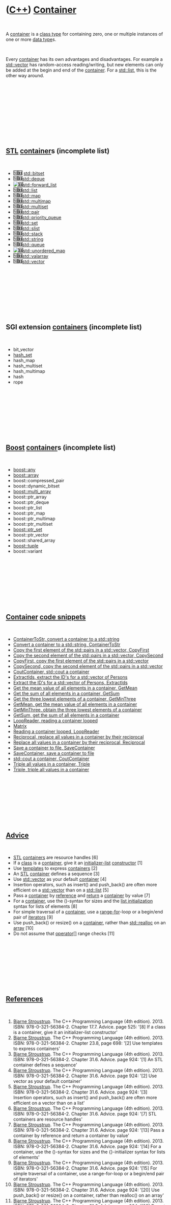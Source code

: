 



 

 

 

 

 

([C++](Cpp.md)) [Container](CppContainer.md)
==============================================

 

A [container](CppContainer.md) is a [class type](CppClassType.md) for
containing zero, one or multiple instances of one or more [data
type](CppDataType.md)s.

 

Every [container](CppContainer.md) has its own advantages and
disadvantages. For example a [std::vector](CppVector.md) has
random-access reading/writing, but new elements can only be added at the
begin and end of the [container](CppContainer.md). For a
[std::list](CppList.md), this is the other way around.

 

 

 

 

 

 

[STL](CppStl.md) [container](CppContainer.md)s (incomplete list)
------------------------------------------------------------------

 

-   ![C++98](PicCpp98.png)![C++11](PicCpp11.png)
    [std::bitset](CppBitset.md)
-   ![C++98](PicCpp98.png)![C++11](PicCpp11.png)[std::deque](CppDeque.md)
-   ![
    ](PicSpacer.png)![C++11](PicCpp11.png)[std::forward\_list](CppForward_list.md)
-   ![C++98](PicCpp98.png)![C++11](PicCpp11.png)[std::list](CppList.md)
-   ![C++98](PicCpp98.png)![C++11](PicCpp11.png)[std::map](CppMap.md)
-   ![C++98](PicCpp98.png)![C++11](PicCpp11.png)[std::multimap](CppMultimap.md)
-   ![C++98](PicCpp98.png)![C++11](PicCpp11.png)[std::multiset](CppMultiset.md)
-   ![C++98](PicCpp98.png)![C++11](PicCpp11.png)[std::pair](CppPair.md)
-   ![C++98](PicCpp98.png)![C++11](PicCpp11.png)[std::priority\_queue](CppPriority_queue.md)
-   ![C++98](PicCpp98.png)![C++11](PicCpp11.png)[std::set](CppSet.md)
-   ![C++98](PicCpp98.png)![C++11](PicCpp11.png)[std::slist](CppSlist.md)
-   ![C++98](PicCpp98.png)![C++11](PicCpp11.png)[std::stack](CppStack.md)
-   ![C++98](PicCpp98.png)![C++11](PicCpp11.png)[std::string](CppStdString.md)
-   ![C++98](PicCpp98.png)![C++11](PicCpp11.png)[std::queue](CppQueue.md)
-   ![
    ](PicSpacer.png)![C++11](PicCpp11.png)[std::unordered\_map](CppUnordered_map.md)
-   ![C++98](PicCpp98.png)![C++11](PicCpp11.png)[std::valarray](CppValarray.md)
-   ![C++98](PicCpp98.png)![C++11](PicCpp11.png)[std::vector](CppVector.md)

 

 

 

 

 

SGI extension [containers](CppContainer.md) (incomplete list)
--------------------------------------------------------------

 

-   bit\_vector
-   [hash\_set](CppHash_set.md)
-   hash\_map
-   hash\_multiset
-   hash\_multimap
-   hash
-   rope

 

 

 

 

 

[Boost](CppBoost.md) [container](CppContainer.md)s (incomplete list)
----------------------------------------------------------------------

 

-   [boost::any](CppAny.md)
-   [boost::array](CppBoostArray.md)
-   boost::compressed\_pair
-   boost::dynamic\_bitset
-   [boost::multi\_array](CppMulti_array.md)
-   boost::ptr\_array
-   boost::ptr\_deque
-   boost::ptr\_list
-   boost::ptr\_map
-   boost::ptr\_multimap
-   boost::ptr\_multiset
-   [boost::ptr\_set](CppPtr_set.md)
-   boost::ptr\_vector
-   boost::shared\_array
-   [boost::tuple](CppBoostTuple.md)
-   boost::variant

 

 

 

 

 

[Container](CppContainer.md) [code snippets](CppCodeSnippets.md)
------------------------------------------------------------------

 

-   [ContainerToStr, convert a container to a
    std::string](CppContainerToStr.md)
-   [Convert a container to a std::string,
    ContainerToStr](CppContainerToStr.md)
-   [Copy the first element of the std::pairs in a std::vector,
    CopyFirst](CppCopyFirst.md)
-   [Copy the second element of the std::pairs in a std::vector,
    CopySecond](CppCopySecond.md)
-   [CopyFirst, copy the first element of the std::pairs in a
    std::vector](CppCopyFirst.md)
-   [CopySecond, copy the second element of the std::pairs in a
    std::vector](CppCopySecond.md)
-   [CoutContainer, std::cout a container](CppCoutContainer.md)
-   [ExtractIds, extract the ID's for a std::vector of
    Persons](CppExtractIds.md)
-   [Extract the ID's for a std::vector of Persons,
    ExtractIds](CppExtractIds.md)
-   [Get the mean value of all elements in a container,
    GetMean](CppGetMean.md)
-   [Get the sum of all elements in a container, GetSum](CppGetSum.md)
-   [Get the three lowest elements of a container,
    GetMinThree](CppGetMinThree.md)
-   [GetMean, get the mean value of all elements in a
    container](CppGetMean.md)
-   [GetMinThree, obtain the three lowest elements of a
    container](CppGetMinThree.md)
-   [GetSum, get the sum of all elements in a container](CppGetSum.md)
-   [LoopReader, reading a container looped](CppLoopReader.md)
-   [Matrix](CppMatrix.md)
-   [Reading a container looped, LoopReader](CppLoopReader.md)
-   [Reciprocal, replace all values in a container by their
    reciprocal](CppReciprocal.md)
-   [Replace all values in a container by their reciprocal,
    Reciprocal](CppReciprocal.md)
-   [Save a container to file, SaveContainer](CppSaveContainer.md)
-   [SaveContainer, save a container to file](CppSaveContainer.md)
-   [std::cout a container, CoutContainer](CppCoutContainer.md)
-   [Triple all values in a container, Triple](CppTriple.md)
-   [Triple, triple all values in a container](CppTriple.md)

 

 

 

 

 

[Advice](CppAdvice.md)
-----------------------

 

-   [STL](CppStl.md) [containers](CppContainer.md) are resource
    handles \[6\]
-   If a [class](CppClass.md) is a [container](CppContainer.md), give
    it an [initializer-list](CppInitializerList.md)
    [constructor](CppContructor.md) \[1\]
-   Use [templates](CppTemplate.md) to express
    [containers](CppContainer.md) \[2\]
-   An [STL](CppStl.md) [container](CppContainer.md) defines a
    sequence \[3\]
-   Use [std::vector](CppVector.md) as your default
    [container](CppContainer.md) \[4\]
-   Insertion operators, such as insert() and push\_back() are often
    more efficient on a [std::vector](CppVector.md) than on a
    [std::list](CppList.md) \[5\]
-   Pass a [container](CppContainer.md) by
    [reference](CppReference.md) and [return](CppReturn.md) a
    [container](CppContainer.md) by value \[7\]
-   For a [container](CppContainer.md), use the ()-syntax for sizes and
    the [list initialization](CppListInitialization.md) syntax for
    lists of elements \[8\]
-   For simple traversal of a [container](CppContainer.md), use a
    [range-for](CppRangeFor.md)-loop or a begin/end pair of
    [iterators](CppIterator.md) \[9\]
-   Use push\_back() or resize() on a [container](CppContainer.md),
    rather than [std::realloc](CppRealloc.md) on an
    [array](CppArray.md) \[10\]
-   Do not assume that [operator\[\]](CppOperatorIndex.md) range checks
    \[11\]

 

 

 

 

 

[References](CppReferences.md)
-------------------------------

 

1.  [Bjarne Stroustrup](CppBjarneStroustrup.md). The C++ Programming
    Language (4th edition). 2013. ISBN: 978-0-321-56384-2. Chapter 17.7.
    Advice. page 525: '\[8\] If a class is a container, give it an
    initializer-list constructor'
2.  [Bjarne Stroustrup](CppBjarneStroustrup.md). The C++ Programming
    Language (4th edition). 2013. ISBN: 978-0-321-56384-2. Chapter 23.8,
    page 698: '\[2\] Use templates to express containers'
3.  [Bjarne Stroustrup](CppBjarneStroustrup.md). The C++ Programming
    Language (4th edition). 2013. ISBN: 978-0-321-56384-2. Chapter 31.6.
    Advice. page 924: '\[1\] An STL container defines a sequence'
4.  [Bjarne Stroustrup](CppBjarneStroustrup.md). The C++ Programming
    Language (4th edition). 2013. ISBN: 978-0-321-56384-2. Chapter 31.6.
    Advice. page 924: '\[2\] Use vector as your default container'
5.  [Bjarne Stroustrup](CppBjarneStroustrup.md). The C++ Programming
    Language (4th edition). 2013. ISBN: 978-0-321-56384-2. Chapter 31.6.
    Advice. page 924: '\[3\] Insertion operators, such as insert()
    and push\_back() are often more efficient on a vector than on a
    list'
6.  [Bjarne Stroustrup](CppBjarneStroustrup.md). The C++ Programming
    Language (4th edition). 2013. ISBN: 978-0-321-56384-2. Chapter 31.6.
    Advice. page 924: '\[7\] STL containers are resource handles'
7.  [Bjarne Stroustrup](CppBjarneStroustrup.md). The C++ Programming
    Language (4th edition). 2013. ISBN: 978-0-321-56384-2. Chapter 31.6.
    Advice. page 924: '\[13\] Pass a container by reference and return a
    container by value'
8.  [Bjarne Stroustrup](CppBjarneStroustrup.md). The C++ Programming
    Language (4th edition). 2013. ISBN: 978-0-321-56384-2. Chapter 31.6.
    Advice. page 924: '\[14\] For a container, use the ()-syntax for
    sizes and the {}-initializer syntax for lists of elements'
9.  [Bjarne Stroustrup](CppBjarneStroustrup.md). The C++ Programming
    Language (4th edition). 2013. ISBN: 978-0-321-56384-2. Chapter 31.6.
    Advice. page 924: '\[15\] For simple traversal of a container, use a
    range-for-loop or a begin/end pair of iterators'
10. [Bjarne Stroustrup](CppBjarneStroustrup.md). The C++ Programming
    Language (4th edition). 2013. ISBN: 978-0-321-56384-2. Chapter 31.6.
    Advice. page 924: '\[20\] Use push\_back() or resize() on a
    container, rather than realloc() on an array'
11. [Bjarne Stroustrup](CppBjarneStroustrup.md). The C++ Programming
    Language (4th edition). 2013. ISBN: 978-0-321-56384-2. Chapter 31.6.
    Advice. page 924: '\[23\] Do not assume that \[\] range checks'

Technical facts
---------------

 

 

 

 

 

 

./CppContainer/CppContainer.pri
-------------------------------

 

  --------------------------------------------------------------------------------------------------------------------------------------------------------------------------------------------------------------------------------------
  ` INCLUDEPATH += \     ../../Classes/CppContainer  SOURCES += \     ../../Classes/CppContainer/container.cpp  HEADERS  += \     ../../Classes/CppContainer/container.h  OTHER_FILES += \     ../../Classes/CppContainer/Licence.txt`
  --------------------------------------------------------------------------------------------------------------------------------------------------------------------------------------------------------------------------------------

 

 

 

 

 

./CppContainer/container.h
--------------------------

 

  ------------------------------------------------------------------------------------------------------------------------------------------------------------------------------------------------------------------------------------------------------------------------------------------------------------------------------------------------------------------------------------------------------------------------------------------------------------------------------------------------------------------------------------------------------------------------------------------------------------------------------------------------------------------------------------------------------------------------------------------------------------------------------------------------------------------------------------------------------------------------------------------------------------------------------------------------------------------------------------------------------------------------------------------------------------------------------------------------------------------------------------------------------------------------------------------------------------------------------------------------------------------------------------------------------------------------------------------------------------------------------------------------------------------------------------------------------------------------------------------------------------------------------------------------------------------------------------------------------------------------------------------------------------------------------------------------------------------------------------------------------------------------------------------------------------------------------------------------------------------------------------------------------------------------------------------------------------------------------------------------------------------------------------------------------------------------------------------------------------------------------------------------------------------------------------------------------------------------------------------------------------------------------------------------------------------------------------------------------------------------------------------------------------------------------------------------------------------------------------------------------------------------------------------------------------------------------------------------------------------------------------------------------------------------------------------------------------------------------------------------------------------------------------------------------------------------------------------------------------------------------------------------------------------------------------------------------------------------------------------------------------------------------------------------------------------------------------------------------------------
  ` //--------------------------------------------------------------------------- /* Container, class with container class helper functions Copyright (C) 2013-2015 Richel Bilderbeek  This program is free software: you can redistribute it and/or modify it under the terms of the GNU General Public License as published by the Free Software Foundation, either version 3 of the License, or (at your option) any later version.  This program is distributed in the hope that it will be useful, but WITHOUT ANY WARRANTY; without even the implied warranty of MERCHANTABILITY or FITNESS FOR A PARTICULAR PURPOSE. See the GNU General Public License for more details. You should have received a copy of the GNU General Public License along with this program. If not, see <http://www.gnu.org/licenses/>. */ //--------------------------------------------------------------------------- //From http://www.richelbilderbeek.nl/CppContainer.htm //--------------------------------------------------------------------------- #ifndef RIBI_CONTAINER_H #define RIBI_CONTAINER_H  #include <algorithm> #include <set> #include <string> #include <sstream> #include <vector>  #pragma GCC diagnostic push #pragma GCC diagnostic ignored "-Weffc++" #pragma GCC diagnostic ignored "-Wunused-local-typedefs"  #pragma GCC diagnostic pop  namespace ribi {  ///Class with container class helper functions struct Container {   Container();    bool AllAboutEqual(     const std::vector<double>& v,     const double tolerance   ) const noexcept;    ///Concatenate concatenates the strings, with a certain seperator   std::string Concatenate(const std::vector<std::string>& v, const std::string& seperator = "") const noexcept;    ///TODO: Merge with ToStr   std::string ContainerToStr(const std::vector<std::string>& s, const std::string& seperator = " ") const noexcept;    ///Shorthand for std::count(std::begin(t),std::end(t),u)   template <class T, class U>   static int Count(const T& t, const U& u) noexcept   {     return std::count(std::begin(t),std::end(t),u);   }    ///Obtain the version   std::string GetVersion() const noexcept;    ///Obtain the version history   std::vector<std::string> GetVersionHistory() const noexcept;    std::vector<std::string> SeperateString(     const std::string& input,     const char seperator) const noexcept;    template <class T>   static std::string ToStr(const std::set<T>& set) noexcept   {     std::stringstream s;     for (const auto& t: set) { s << t << ","; }     std::string str{s.str()};     if (!str.empty()) { str.pop_back(); }     str = "{" + str + "}";     return str;   }     template <class T>   static std::string ToStr(const std::vector<T>& v) noexcept   {     std::stringstream s;     for (const auto& t: v) { s << t << ","; }     std::string str{s.str()};     if (!str.empty()) { str.pop_back(); }     str = "{" + str + "}";     return str;   }     private:   #ifndef NDEBUG   static void Test() noexcept;   #endif };  } //~namespace ribi  #endif // RIBI_CONTAINER_H`
  ------------------------------------------------------------------------------------------------------------------------------------------------------------------------------------------------------------------------------------------------------------------------------------------------------------------------------------------------------------------------------------------------------------------------------------------------------------------------------------------------------------------------------------------------------------------------------------------------------------------------------------------------------------------------------------------------------------------------------------------------------------------------------------------------------------------------------------------------------------------------------------------------------------------------------------------------------------------------------------------------------------------------------------------------------------------------------------------------------------------------------------------------------------------------------------------------------------------------------------------------------------------------------------------------------------------------------------------------------------------------------------------------------------------------------------------------------------------------------------------------------------------------------------------------------------------------------------------------------------------------------------------------------------------------------------------------------------------------------------------------------------------------------------------------------------------------------------------------------------------------------------------------------------------------------------------------------------------------------------------------------------------------------------------------------------------------------------------------------------------------------------------------------------------------------------------------------------------------------------------------------------------------------------------------------------------------------------------------------------------------------------------------------------------------------------------------------------------------------------------------------------------------------------------------------------------------------------------------------------------------------------------------------------------------------------------------------------------------------------------------------------------------------------------------------------------------------------------------------------------------------------------------------------------------------------------------------------------------------------------------------------------------------------------------------------------------------------------------------------------

 

 

 

 

 

./CppContainer/container.cpp
----------------------------

 

  --------------------------------------------------------------------------------------------------------------------------------------------------------------------------------------------------------------------------------------------------------------------------------------------------------------------------------------------------------------------------------------------------------------------------------------------------------------------------------------------------------------------------------------------------------------------------------------------------------------------------------------------------------------------------------------------------------------------------------------------------------------------------------------------------------------------------------------------------------------------------------------------------------------------------------------------------------------------------------------------------------------------------------------------------------------------------------------------------------------------------------------------------------------------------------------------------------------------------------------------------------------------------------------------------------------------------------------------------------------------------------------------------------------------------------------------------------------------------------------------------------------------------------------------------------------------------------------------------------------------------------------------------------------------------------------------------------------------------------------------------------------------------------------------------------------------------------------------------------------------------------------------------------------------------------------------------------------------------------------------------------------------------------------------------------------------------------------------------------------------------------------------------------------------------------------------------------------------------------------------------------------------------------------------------------------------------------------------------------------------------------------------------------------------------------------------------------------------------------------------------------------------------------------------------------------------------------------------------------------------------------------------------------------------------------------------------------------------------------------------------------------------------------------------------------------------------------------------------------------------------------------------------------------------------------------------------------------------------------------------------------------------------------------------------------------------------------------------------------------------------------------------------------------------------------------------------------------------------------------------------------------------------------------------------------------------------------------------------------------------------------------------------------------------------------------------------------------------------------------------------------------------------------------------------------------------------------------------------------------------------------------------------------------------------------------------------------------------------------------------------------------------------------------------------------------------------------------------------------------------------------------------------------------------------------------------------------------------------------------------------------------------------------------------------------------------------------------------------------------------------------------------------------------------------------------------------------------------------------------------------------------------------------------------------------------------------------------------------------------------------------------------------------------------------------------------------------------------------------------------------------------------------------------------------------------------------------------------------------------------------------------------------------------------------------------------------------------------------------------------------------------------------------------------------------------------------------------------------------------------------------------------------------------------------------------------------------------------------------------------------------------------------------------------------------------------------------------------------------------------------------------------------------------------------------------------------------------------------------------------------------------------------------------------------------------------------------------------------------------------------------------------------------------------------------------------------------------------------------------------------------------------------------------------------------------------------------------------------------------------------------------------------------------------------------------------------------------------------------------------------------------------------------------------------------------------------------------------------------------------------------------------------------------------------------------------------------------------------------------------------------------------------------------------------------------------------------------------------------------------------------------------------------------------------------------------------------------------------------------------------------------------------------------------------------------------------------------------------------------------------------------------------------------------------------------------------------------------------------------------------------------------------------------------------------------------------------
  ` //--------------------------------------------------------------------------- /* Container, class with container class helper functions Copyright (C) 2013-2015 Richel Bilderbeek  This program is free software: you can redistribute it and/or modify it under the terms of the GNU General Public License as published by the Free Software Foundation, either version 3 of the License, or (at your option) any later version.  This program is distributed in the hope that it will be useful, but WITHOUT ANY WARRANTY; without even the implied warranty of MERCHANTABILITY or FITNESS FOR A PARTICULAR PURPOSE. See the GNU General Public License for more details. You should have received a copy of the GNU General Public License along with this program. If not, see <http://www.gnu.org/licenses/>. */ //--------------------------------------------------------------------------- //From http://www.richelbilderbeek.nl/CppContainer.htm //--------------------------------------------------------------------------- #pragma GCC diagnostic push #pragma GCC diagnostic ignored "-Weffc++" #pragma GCC diagnostic ignored "-Wunused-local-typedefs" #pragma GCC diagnostic ignored "-Wunused-but-set-parameter" #include "container.h"  #include <boost/algorithm/string/split.hpp> #include <boost/numeric/conversion/cast.hpp>  #include "fuzzy_equal_to.h" #include "testtimer.h" #include "trace.h" #pragma GCC diagnostic pop  template <class Container> std::string ContainerToStrImpl(const Container& c, const std::string& seperator) {   std::stringstream s;   std::copy(c.begin(),c.end(),     std::ostream_iterator<typename Container::value_type>(s,seperator.c_str()));   return s.str(); }  ribi::Container::Container() {   #ifndef NDEBUG   Test();   #endif }  bool ribi::Container::AllAboutEqual(   const std::vector<double>& v,   const double tolerance) const noexcept {   assert(!v.empty());   fuzzy_equal_to f(tolerance);   const double first_value{v[0]};    return std::count_if(     std::begin(v),     std::end(v),     [f,first_value](const double x) { return f(first_value,x); }   )     == boost::numeric_cast<int>(v.size())   ; }  std::string ribi::Container::Concatenate(const std::vector<std::string>& v, const std::string& seperator) const noexcept {   std::stringstream s;   for (const auto& t: v) { s << t << seperator; }   std::string str = s.str();   //Remove seperator   if (!str.empty())   {     str.resize(str.size() - seperator.size());   }   return str; }  std::string ribi::Container::ContainerToStr(   const std::vector<std::string>& s,   const std::string& seperator ) const noexcept {   return ContainerToStrImpl(s,seperator); }   std::string ribi::Container::GetVersion() const noexcept {   return "1.2"; }  std::vector<std::string> ribi::Container::GetVersionHistory() const noexcept {   return {     "2014-xx-xx: Version 1.0: initial version",     "2014-06-14: Version 1.1: added SeperateString"     "2014-07-30: Version 1.2: added Concatenate"   }; }  std::vector<std::string> ribi::Container::SeperateString(   const std::string& input,   const char seperator) const noexcept {   std::vector<std::string> v;   boost::algorithm::split(v,input,     std::bind2nd(std::equal_to<char>(),seperator),     boost::algorithm::token_compress_on);   return v; }  #ifndef NDEBUG void ribi::Container::Test() noexcept {   {     static bool is_tested{false};     if (is_tested) return;     is_tested = true;   }   const TestTimer test_timer(__func__,__FILE__,1.0);   const bool verbose{false};   const Container c;   if (verbose) { TRACE("Concatenate: empty vector with empty seperator must result in an empty string"); }   {     const std::vector<std::string> v{};     const std::string s{c.Concatenate(v,"")};     assert(s.empty());   }   if (verbose) { TRACE("Concatenate: empty vector with longer seperator must result in an empty string"); }   {     const std::vector<std::string> v{};     const std::string s{c.Concatenate(v,"[wont be used]")};     assert(s.empty());   }   if (verbose) { TRACE("Concatenate: vector with one string and empty seperator must result in that string"); }   {     const std::string s{"any string"};     const std::vector<std::string> v{s};     const std::string t{c.Concatenate(v,"")};     assert(s == t);   }   if (verbose) { TRACE("Concatenate: vector with one string and longer seperator must result in that string"); }   {     const std::string s{"any string again"};     const std::vector<std::string> v{s};     const std::string t{c.Concatenate(v,"[wont be used]")};     assert(s == t);   }   if (verbose) { TRACE("Concatenate: vector with two string and empty seperator must result in the summed string"); }   {     const std::string s{"any string"};     const std::string t{"goes on"};     const std::string expected{s+t};     const std::vector<std::string> v{s,t};     const std::string u{c.Concatenate(v,"")};     assert(u == expected);   }   if (verbose) { TRACE("Concatenate: vector with two string and longer seperator must result in the summed string"); }   {     const std::string s{"any string"};     const std::string t{"goes on"};     const std::string seperator{" "};     const std::string expected{s+seperator+t};     const std::vector<std::string> v{s,t};     const std::string u{c.Concatenate(v,seperator)};     assert(u == expected);   }   //SeperateString   {     { //Single input, seperator of type char       const auto v = c.SeperateString("a",',');       assert(v.size() == 1);       assert(v[0]=="a");     }     { //Two inputs, seperator of type char       const auto v = c.SeperateString("a,b",',');       assert(v.size() == 2);       assert(v[0]=="a");       assert(v[1]=="b");     }     {       //Five inputs, seperator of type char       const auto v = c.SeperateString("a,bb,ccc,dddd,eeeee",',');       assert(v.size() == 5);       assert(v[0]=="a");       assert(v[1]=="bb");       assert(v[2]=="ccc");       assert(v[3]=="dddd");       assert(v[4]=="eeeee");     }     { //Three inputs, of which one empty, seperator of type char       const auto v = c.SeperateString("a, ,ccc",',');       assert(v.size() == 3);       assert(v[0]=="a");       assert(v[1]==" ");       assert(v[2]=="ccc");     }   }   //AllAboutEqual   {     std::vector<double> v = { 0.9, 1.0, 1.1 };     assert(c.AllAboutEqual(v,1.0));     assert(!c.AllAboutEqual(v,0.01));   } } #endif`
  --------------------------------------------------------------------------------------------------------------------------------------------------------------------------------------------------------------------------------------------------------------------------------------------------------------------------------------------------------------------------------------------------------------------------------------------------------------------------------------------------------------------------------------------------------------------------------------------------------------------------------------------------------------------------------------------------------------------------------------------------------------------------------------------------------------------------------------------------------------------------------------------------------------------------------------------------------------------------------------------------------------------------------------------------------------------------------------------------------------------------------------------------------------------------------------------------------------------------------------------------------------------------------------------------------------------------------------------------------------------------------------------------------------------------------------------------------------------------------------------------------------------------------------------------------------------------------------------------------------------------------------------------------------------------------------------------------------------------------------------------------------------------------------------------------------------------------------------------------------------------------------------------------------------------------------------------------------------------------------------------------------------------------------------------------------------------------------------------------------------------------------------------------------------------------------------------------------------------------------------------------------------------------------------------------------------------------------------------------------------------------------------------------------------------------------------------------------------------------------------------------------------------------------------------------------------------------------------------------------------------------------------------------------------------------------------------------------------------------------------------------------------------------------------------------------------------------------------------------------------------------------------------------------------------------------------------------------------------------------------------------------------------------------------------------------------------------------------------------------------------------------------------------------------------------------------------------------------------------------------------------------------------------------------------------------------------------------------------------------------------------------------------------------------------------------------------------------------------------------------------------------------------------------------------------------------------------------------------------------------------------------------------------------------------------------------------------------------------------------------------------------------------------------------------------------------------------------------------------------------------------------------------------------------------------------------------------------------------------------------------------------------------------------------------------------------------------------------------------------------------------------------------------------------------------------------------------------------------------------------------------------------------------------------------------------------------------------------------------------------------------------------------------------------------------------------------------------------------------------------------------------------------------------------------------------------------------------------------------------------------------------------------------------------------------------------------------------------------------------------------------------------------------------------------------------------------------------------------------------------------------------------------------------------------------------------------------------------------------------------------------------------------------------------------------------------------------------------------------------------------------------------------------------------------------------------------------------------------------------------------------------------------------------------------------------------------------------------------------------------------------------------------------------------------------------------------------------------------------------------------------------------------------------------------------------------------------------------------------------------------------------------------------------------------------------------------------------------------------------------------------------------------------------------------------------------------------------------------------------------------------------------------------------------------------------------------------------------------------------------------------------------------------------------------------------------------------------------------------------------------------------------------------------------------------------------------------------------------------------------------------------------------------------------------------------------------------------------------------------------------------------------------------------------------------------------------------------------------------------------------------------------------------------------------------------------------------

 

 

 

 

 





 




This page has been created by the [tool](Tools.md)
[CodeToHtml](ToolCodeToHtml.md)
